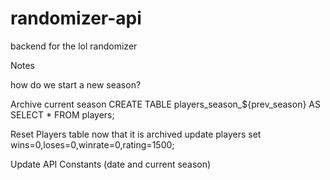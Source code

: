 # randomizer-api
backend for the lol randomizer

Notes

how do we start a new season?

Archive current season 
CREATE TABLE players_season_${prev_season} AS SELECT * FROM players;

Reset Players table now that it is archived
update players set wins=0,loses=0,winrate=0,rating=1500;

Update API Constants (date and current season)